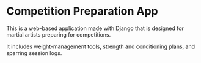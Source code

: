 # Competition Preparation App

This is a web-based application made with Django that is designed
for martial artists preparing for competitions.

It includes weight-management tools, strength and conditioning plans,
and sparring session logs.